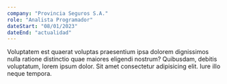 ```yaml
---
company: "Provincia Seguros S.A."
role: "Analista Programador"
dateStart: "08/01/2023"
dateEnd: "actualidad"
---
```


Voluptatem est quaerat voluptas praesentium ipsa dolorem dignissimos nulla ratione distinctio quae maiores eligendi nostrum? Quibusdam, debitis voluptatum, lorem ipsum dolor. Sit amet consectetur adipisicing elit. Iure illo neque tempora.